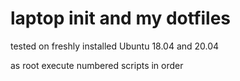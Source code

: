 # laptop init and my dotfiles
tested on freshly installed Ubuntu 18.04 and 20.04

as root execute numbered scripts in order
